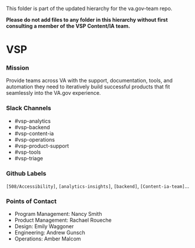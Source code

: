 This folder is part of the updated hierarchy for the va.gov-team repo. 

**Please do not add files to any folder in this hierarchy without first consulting a member of the VSP Content/IA team.**


# VSP 

### Mission
Provide teams across VA with the support, documentation, tools, and automation they need to iteratively build successful products that fit seamlessly into the VA.gov experience.


### Slack Channels
- #vsp-analytics
- #vsp-backend
- #vsp-content-ia 
- #vsp-operations
- #vsp-product-support
- #vsp-tools
- #vsp-triage


### Github Labels
`[508/Accessibility]`, `[analytics-insights]`, `[backend]`, `[Content-ia-team]`...

### Points of Contact
- Program Management: Nancy Smith
- Product Management:  Rachael Roueche
- Design: Emily Waggoner
- Engineering: Andrew Gunsch
- Operations:  Amber Malcom
